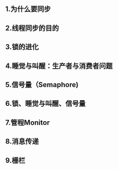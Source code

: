 ## 1.为什么要同步
## 2.线程同步的目的
## 3.锁的进化
## 4.睡觉与叫醒：生产者与消费者问题
## 5.信号量（Semaphore)
## 6.锁、睡觉与叫醒、信号量
## 7.管程Monitor
## 8.消息传递
## 9.栅栏
